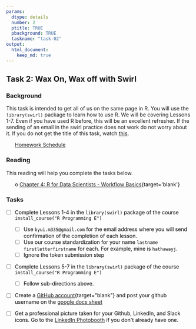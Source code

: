 ```yaml
---
params:
  dtype: details
  number: 2
  ptitle: TRUE
  pbackground: TRUE
  taskname: "task-02"
output:
  html_document:
    keep_md: true
---
```







## Task 2: Wax On, Wax off with Swirl 
### Background 
This task is intended to get all of us on the same page in R.  You will use the `library(swirl)` package to learn how to use R.  We will be covering Lessons 1-7.  Even if you have used R before, this will be an excellent refresher. If the sending of an email in the swirl practice does not work do not worry about it. If you do not get the title of this task, watch [this](https://www.youtube.com/watch?v=SMCsXl9SGgY). 

 * [Homework Schedule](../homework_schedule.html)




<style>
ul {
   color: black;
   list-style-type: none;
   list-style-position: outside;

}

</style>


### Reading

This reading will help you complete the tasks below.

* o [Chapter 4: R for Data Scientists - Workflow Basics](http://r4ds.had.co.nz/workflow-basics.html){target='blank'}


### Tasks


* [ ] Complete Lessons 1-4 in the `library(swirl)` package of the course `install_course("R Programming E")`
    * [ ] Use `byui.m335@gmail.com` for the email address where you will send confirmation of the completion of each lesson.
    * [ ] Use our course standardization for your name `lastname` `firstletterfirstname` for each. For example, mine is `hathawayj`.
    * [ ] Ignore the token submission step
* [ ] Complete Lessons 5-7 in the `library(swirl)` package of the course `install_course("R Programming E")`
    * [ ] Follow sub-directions above.
* [ ] Create a [GitHub account](https://github.com/join?source=header-home){target="blank"} and post your github username on the [google docs sheet](https://docs.google.com/spreadsheets/d/13aQsQYnGTQXyyBUGzE1V9MExEvG5woAmygtkdjltdjk/edit#gid=59053514)
* [ ] Get a professional picture taken for your Github, LinkedIn, and Slack icons.  Go to the [LinkedIn Photobooth](http://www.byui.edu/alumni/alumni-linkedin-photo-booth) if you don't already have one.

